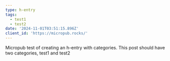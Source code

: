 ```yaml
---
type: h-entry
tags:
  - test1
  - test2
date: '2024-11-01T03:51:15.896Z'
client_id: 'https://micropub.rocks/'
---
```

Micropub test of creating an h-entry with categories. This post should have two categories, test1 and test2
